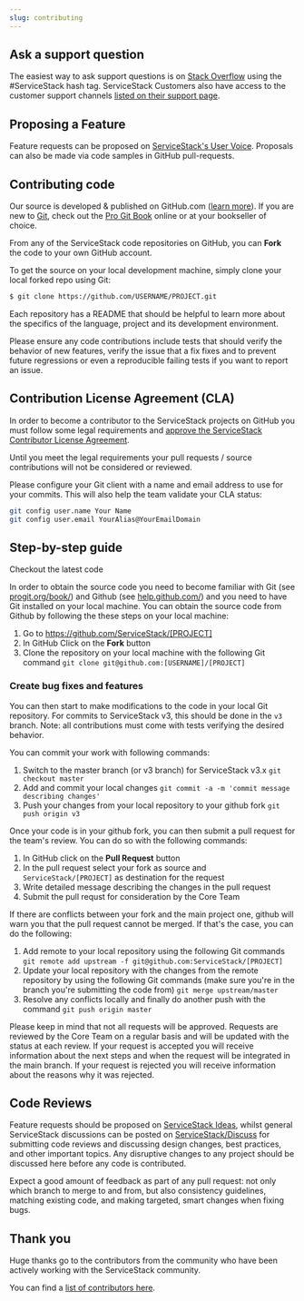 ```yaml
---
slug: contributing
---
```


## Ask a support question

The easiest way to ask support questions is on [Stack Overflow](http://stackoverflow.com/search?q=servicestack) using the #ServiceStack hash tag. ServiceStack Customers also have access to the customer support channels [listed on their support page](http://servicestack.net/account/support).

## Proposing a Feature 

Feature requests can be proposed on [ServiceStack's User Voice](https://servicestack.net/ideas). Proposals can also be made via code samples in GitHub pull-requests.

## Contributing code

Our source is developed & published on GitHub.com ([learn more](https://help.github.com/)). If you are new to [Git](http://git-scm.com), check out the [Pro Git Book](http://git-scm.com/book) online or at your bookseller of choice.

From any of the ServiceStack code repositories on GitHub, you can **Fork** the code to your own GitHub account.

To get the source on your local development machine, simply clone your local forked repo using Git:

```bash
$ git clone https://github.com/USERNAME/PROJECT.git
```

Each repository has a README that should be helpful to learn more about the specifics of the language, project and its development environment.

Please ensure any code contributions include tests that should verify the behavior of new features, verify the issue that a fix fixes and to prevent future regressions or even a reproducible failing tests if you want to report an issue.

## Contribution License Agreement (CLA)

In order to become a contributor to the ServiceStack projects on GitHub you must follow some legal requirements and [approve the ServiceStack Contributor License Agreement](https://docs.google.com/forms/d/16Op0fmKaqYtxGL4sg7w_g-cXXyCoWjzppgkuqzOeKyk/viewform).

Until you meet the legal requirements your pull requests / source contributions will not be considered or reviewed.

Please configure your Git client with a name and email address to use for your commits. This will also help the team validate your CLA status:

```bash
git config user.name Your Name
git config user.email YourAlias@YourEmailDomain
```

## Step-by-step guide

Checkout the latest code

In order to obtain the source code you need to become familiar with Git (see [progit.org/book/](http://progit.org/book/)) and Github (see [help.github.com/](http://help.github.com/)) and you need to have Git installed on your local machine. You can obtain the source code from Github by following the these steps on your local machine:

  1. Go to https://github.com/ServiceStack/[PROJECT]
  2. In GitHub Click on the **Fork** button
  3. Clone the repository on your local machine with the following Git command `git clone git@github.com:[USERNAME]/[PROJECT]`

### Create bug fixes and features

You can then start to make modifications to the code in your local Git repository. For commits to ServiceStack v3, this should be done in the `v3` branch. Note: all contributions must come with tests verifying the desired behavior.

You can commit your work with following commands:

  1. Switch to the master branch (or v3 branch) for ServiceStack v3.x
      `git checkout master`
  2. Add and commit your local changes
      `git commit -a -m 'commit message describing changes'`
  3. Push your changes from your local repository to your github fork
      `git push origin v3`

Once your code is in your github fork, you can then submit a pull request for the team's review. You can do so with the following commands:

  1. In GitHub click on the **Pull Request** button 
  2. In the pull request select your fork as source and `ServiceStack/[PROJECT]` as destination for the request
  3. Write detailed message describing the changes in the pull request
  4. Submit the pull requst for consideration by the Core Team

If there are conflicts between your fork and the main project one, github will warn you that the pull request cannot be merged. If that's the case, you can do the following:

  1. Add remote to your local repository using the following Git commands
    `git remote add upstream -f git@github.com:ServiceStack/[PROJECT]`
  2. Update your local repository with the changes from the remote repository by using the following Git commands (make sure you're in the branch you're submitting the code from)
    `git merge upstream/master`
  3. Resolve any conflicts locally and finally do another push with the command
    `git push origin master`

Please keep in mind that not all requests will be approved. Requests are reviewed by the Core Team on a regular basis and will be updated with the status at each review. If your request is accepted you will receive information about the next steps and when the request will be integrated in the main branch. If your request is rejected you will receive information about the reasons why it was rejected.

## Code Reviews

Feature requests should be proposed on [ServiceStack Ideas](https://servicestack.net/ideas), whilst general ServiceStack discussions can be posted on [ServiceStack/Discuss](https://servicestack.net/discuss) for submitting code reviews and discussing design changes, best practices, and other important topics. Any disruptive changes to any project should be discussed here before any code is contributed.

Expect a good amount of feedback as part of any pull request: not only which branch to merge to and from, but also consistency guidelines, matching existing code, and making targeted, smart changes when fixing bugs.

## Thank you

Huge thanks go to the contributors from the community who have been actively working with the ServiceStack community.

You can find a [list of contributors here](https://github.com/ServiceStack/ServiceStack#contributors).
